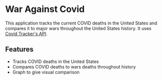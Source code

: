 # War Against Covid

This application tracks the current COVID deaths in the United States and compares it to major wars throughout the United States history.
It uses [Covid Tracker's API](https://covidtracking.com/).

## Features
* Tracks COVID deaths in the United States
* Compares COVID deaths to wars deaths throughout history
* Graph to give visual comparison
